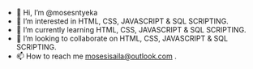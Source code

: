 - 👋 Hi, I’m @mosesntyeka
- 👀 I’m interested in HTML, CSS, JAVASCRIPT & SQL SCRIPTING.
- 🌱 I’m currently learning HTML, CSS, JAVASCRIPT & SQL SCRIPTING.
- 💞️ I’m looking to collaborate on HTML, CSS, JAVASCRIPT & SQL SCRIPTING.
- 📫 How to reach me mosesisaila@outlook.com .

<!---
mosesntyeka/mosesntyeka is a ✨ special ✨ repository because its `README.md` (this file) appears on your GitHub profile.
You can click the Preview link to take a look at your changes.
--->
